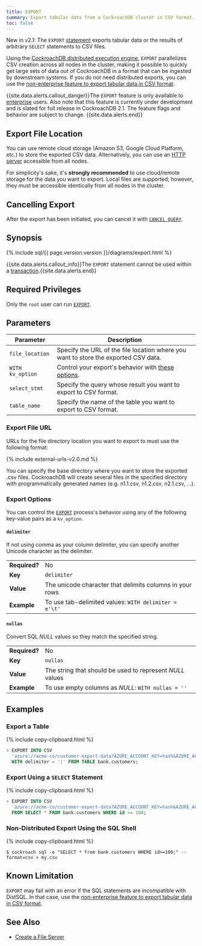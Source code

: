 ```yaml
---
title: EXPORT
summary: Export tabular data from a CockroachDB cluster in CSV format.
toc: false
---
```


<span class="version-tag">New in v2.1:</span> The `EXPORT` [statement](sql-statements.html) exports tabular data or the results of arbitrary `SELECT` statements to CSV files.

Using the [CockroachDB distributed execution engine](https://www.cockroachlabs.com/docs/stable/architecture/sql-layer.html#distsql), `EXPORT` parallelizes CSV creation across all nodes in the cluster, making it possible to quickly get large sets of data out of CockroachDB in a format that can be ingested by downstream systems. If you do not need distributed exports, you can use the [non-enterprise feature to export tabular data in CSV format](#non-distributed-export-using-the-sql-shell).

{{site.data.alerts.callout_danger}}The <code>EXPORT</code> feature is only available to <a href="https://www.cockroachlabs.com/product/cockroachdb/">enterprise</a> users. Also note that this feature is currently under development and is slated for full release in CockroachDB 2.1. The feature flags and behavior are subject to change. {{site.data.alerts.end}}

<div id="toc"></div>

## Export File Location

You can use remote cloud storage (Amazon S3, Google Cloud Platform, etc.) to store the exported CSV data. Alternatively, you can use an [HTTP server](create-a-file-server.html) accessible from all nodes.

For simplicity's sake, it's **strongly recommended** to use cloud/remote storage for the data you want to export. Local files are supported; however, they must be accessible identically from all nodes in the cluster.

## Cancelling Export

After the export has been initiated, you can cancel it with [`CANCEL QUERY`](cancel-query.html).

## Synopsis

<div>{% include sql/{{ page.version.version }}/diagrams/export.html %}</div>

{{site.data.alerts.callout_info}}The <code>EXPORT</code> statement cannot be used within a <a href=transactions.html>transaction</a>.{{site.data.alerts.end}}

## Required Privileges

Only the `root` user can run [`EXPORT`](export.html).

## Parameters

| Parameter | Description |
|-----------|-------------|
| `file_location` | Specify the URL of the file location where you want to store the exported CSV data.|
| `WITH kv_option` | Control your export's behavior with [these options](#export-options). |
| `select_stmt` | Specify the query whose result you want to export to CSV format. |
| `table_name` | Specify the name of the table you want to export to CSV format. |

### Export File URL

URLs for the file directory location you want to export to must use the following format:

{% include external-urls-v2.0.md %}

You can specify the base directory where you want to store the exported .csv files. CockroachDB will create several files in the specified directory with programmatically generated names (e.g. n1.1.csv, n1.2.csv, n2.1.csv, ...).

### Export Options

You can control the [`EXPORT`](export.html) process's behavior using any of the following key-value pairs as a `kv_option`.

#### `delimiter`

If not using comma as your column delimiter, you can specify another Unicode character as the delimiter.

<table>
	<tbody>
		<tr>
			<td><strong>Required?</strong></td>
			<td>No</td>
		</tr>
		<tr>
			<td><strong>Key</strong></td>
			<td><code>delimiter</code></td>
		</tr>
		<tr>
			<td><strong>Value</strong></td>
			<td>The unicode character that delimits columns in your rows</td>
		</tr>
		<tr>
			<td><strong>Example</strong></td>
			<td>To use tab-delimited values: <code>WITH delimiter = e'\t'</code></td>
		</tr>
	</tbody>
</table>

#### `nullas`

Convert SQL *NULL* values so they match the specified string.

<table>
	<tbody>
		<tr>
			<td><strong>Required?</strong></td>
			<td>No</td>
		</tr>
		<tr>
			<td><strong>Key</strong></td>
			<td><code>nullas</code></td>
		</tr>
		<tr>
			<td><strong>Value</strong></td>
			<td>The string that should be used to represent <em>NULL</em> values</td>
		</tr>
		<tr>
			<td><strong>Example</strong></td>
			<td>To use empty columns as <em>NULL</em>: <code>WITH nullas = ''</code></td>
		</tr>
	</tbody>
</table>

## Examples

### Export a Table

{% include copy-clipboard.html %}
~~~ sql
> EXPORT INTO CSV
  'azure://acme-co/customer-export-data?AZURE_ACCOUNT_KEY=hash&AZURE_ACCOUNT_NAME=acme-co'
  WITH delimiter = '|' FROM TABLE bank.customers;
~~~

### Export Using a `SELECT` Statement

{% include copy-clipboard.html %}
~~~ sql
> EXPORT INTO CSV
  'azure://acme-co/customer-export-data?AZURE_ACCOUNT_KEY=hash&AZURE_ACCOUNT_NAME=acme-co'
  FROM SELECT * FROM bank.customers WHERE id >= 100;
~~~

### Non-Distributed Export Using the SQL Shell

{% include copy-clipboard.html %}
~~~ shell
$ cockroach sql -e "SELECT * from bank.customers WHERE id>=100;" --format=csv > my.csv
~~~

## Known Limitation

`EXPORT` may fail with an error if the SQL statements are incompatible with DistSQL. In that case, use the [non-enterprise feature to export tabular data in CSV format](#non-distributed-export-using-the-sql-shell).

## See Also

- [Create a File Server](create-a-file-server.html)
